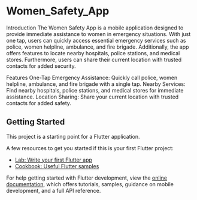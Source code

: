 # Women_Safety_App

Introduction
The Women Safety App is a mobile application designed to provide immediate assistance to women in emergency situations. With just one tap, users can quickly access essential emergency services such as police, women helpline, ambulance, and fire brigade. Additionally, the app offers features to locate nearby hospitals, police stations, and medical stores. Furthermore, users can share their current location with trusted contacts for added security.

Features
One-Tap Emergency Assistance: Quickly call police, women helpline, ambulance, and fire brigade with a single tap.
Nearby Services: Find nearby hospitals, police stations, and medical stores for immediate assistance.
Location Sharing: Share your current location with trusted contacts for added safety.

## Getting Started

This project is a starting point for a Flutter application.

A few resources to get you started if this is your first Flutter project:

- [Lab: Write your first Flutter app](https://docs.flutter.dev/get-started/codelab)
- [Cookbook: Useful Flutter samples](https://docs.flutter.dev/cookbook)

For help getting started with Flutter development, view the
[online documentation](https://docs.flutter.dev/), which offers tutorials,
samples, guidance on mobile development, and a full API reference.
